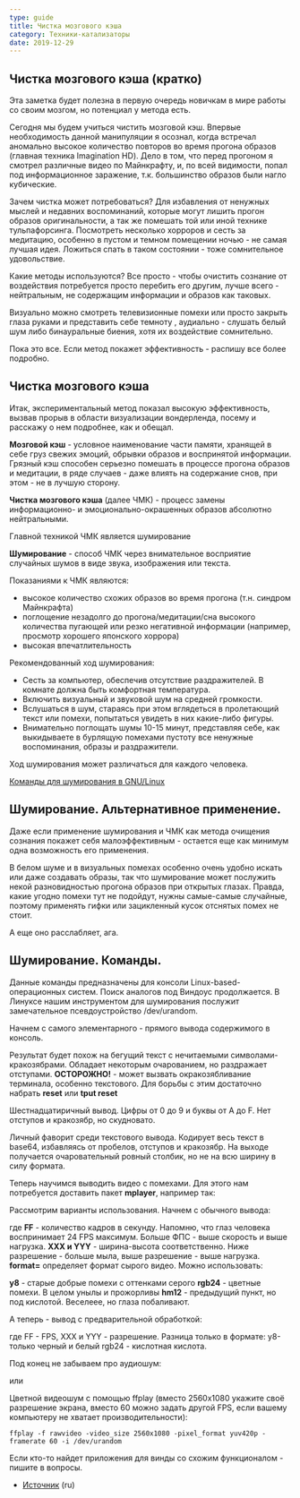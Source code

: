 ```yaml
---
type: guide
title: Чистка мозгового кэша
category: Техники-катализаторы
date: 2019-12-29
---
```



## Чистка мозгового кэша (кратко)
Эта заметка будет полезна в первую очередь новичкам в мире работы со своим мозгом, но потенциал у метода есть.

Сегодня мы будем учиться чистить мозговой кэш. Впервые необходимость данной манипуляции я осознал, когда встречал аномально высокое количество повторов во время прогона образов (главная техника Imagination HD). Дело в том, что перед прогоном я смотрел различные видео по Майнкрафту, и, по всей видимости, попал под информационное заражение, т.к. большинство образов были нагло кубические. 

Зачем чистка может потребоваться? Для избавления от ненужных мыслей и недавних воспоминаний, которые могут лишить прогон образов оригинальности, а так же помешать той или иной технике тульпафорсинга. Посмотреть несколько хорроров и сесть за медитацию, особенно в пустом и темном помещении ночью - не самая лучшая идея. Ложиться спать в таком состоянии - тоже сомнительное удовольствие.

Какие методы используются? Все просто - чтобы очистить сознание от воздействия потребуется просто перебить его другим, лучше всего - нейтральным, не содержащим информации и образов как таковых.

Визуально можно смотреть телевизионные помехи или просто закрыть глаза руками и представить себе темноту , аудиально - слушать белый шум либо бинауральные биения, хотя их воздействие сомнительно. 

Пока это все. Если метод покажет эффективность - распишу все более подробно.

## Чистка мозгового кэша
Итак, экспериментальный метод показал высокую эффективность, вызвав прорыв в области визуализации вондерленда, посему и расскажу о нем подробнее, как и обещал.

**Мозговой кэш** - условное наименование части памяти, хранящей в себе груз свежих эмоций, обрывки образов и воспринятой информации. Грязный кэш способен серьезно помешать в процессе прогона образов и медитации, в ряде случаев - даже влиять на содержание снов, при этом - не в лучшую сторону.

**Чистка мозгового кэша** (далее ЧМК) - процесс замены информационно- и эмоционально-окрашенных образов абсолютно нейтральными. 

Главной техникой ЧМК является шумирование

**Шумирование** - способ ЧМК через внимательное восприятие случайных шумов в виде звука, изображения или текста.

Показаниями к ЧМК являются:
  * высокое количество схожих образов во время прогона (т.н. синдром Майнкрафта) 
  * поглощение незадолго до прогона/медитации/сна высокого количества пугающей или резко негативной информации (например, просмотр хорошего японского хоррора) 
  * высокая впечатлительность

Рекомендованный ход шумирования:
  - Сесть за компьютер, обеспечив отсутствие раздражителей. В комнате должна быть комфортная температура.
  - Включить визуальный и звуковой шум на средней громкости.
  - Вслушаться в шум, стараясь при этом вглядеться в пролетающий текст или помехи, попытаться увидеть в них какие-либо фигуры.
  - Внимательно поглощать шумы 10-15 минут, представляя себе, как выкидываете в бурлящую помехами пустоту все ненужные воспоминания, образы и раздражители. 

Ход шумирования может различаться для каждого человека.

[Команды для шумирования в GNU/Linux](#Шумирование._Команды.)


## Шумирование. Альтернативное применение.
Даже если применение шумирования и ЧМК как метода очищения сознания покажет себя малоэффективным - остается еще как минимум одна возможность его применения.

В белом шуме и в визуальных помехах особенно очень удобно искать или даже создавать образы, так что шумирование может послужить некой разновидностью прогона образов при открытых глазах. Правда, какие угодно помехи тут не подойдут, нужны самые-самые случайные, поэтому применять гифки или зацикленный кусок отснятых помех не стоит.

А еще оно расслабляет, ага. 

## Шумирование. Команды.
Данные команды предназначены для консоли Linux-based-операционных систем. Поиск аналогов под Виндоус продолжается.
В Линуксе нашим инструментом для шумирования послужит замечательное псевдоустройство /dev/urandom. 

Начнем с самого элементарного - прямого вывода содержимого в консоль.



Результат будет похож на бегущий текст с нечитаемыми символами-кракозябрами. Обладает некоторым очарованием, но раздражает отступами. **ОСТОРОЖНО!** - может вызвать окракозябливание терминала, особенно текстового. Для борьбы с этим достаточно набрать **reset** или **tput reset**



Шестнадцатиричный вывод. Цифры от 0 до 9 и буквы от A до F. Нет отступов и кракозябр, но скудновато.



Личный фаворит среди текстового вывода. Кодирует весь текст в base64, избавляясь от пробелов, отступов и кракозябр. На выходе получается очаровательный ровный столбик, но не на всю ширину в силу формата.

Теперь научимся выводить видео с помехами. Для этого нам потребуется доставить пакет **mplayer**, например так:



Рассмотрим варианты использования. Начнем с обычного вывода: 



где **FF** - количество кадров в секунду. Напомню, что глаз человека воспринимает 24 FPS максимум. Больше ФПС - выше скорость и выше нагрузка.
**XXX и YYY** - ширина-высота соответственно. Ниже разрешение - больше мыла, выше разрешение - выше нагрузка.  
**format=** определяет формат сырого видео. Можно использовать:

**y8** - старые добрые помехи с оттенками серого 
**rgb24** - цветные помехи. В целом унылы и прожорливы 
**hm12** - предыдущий пункт, но под кислотой. Веселеее, но глаза побаливают.

А теперь - вывод с предварительной обработкой:


где FF - FPS, XXX и YYY - разрешение. Разница только  в формате: 
y8- только черный и белый 
rgb24 - кислотная кислота. 
 
Под конец не забываем про аудиошум:

или


Цветной видеошум с помощью ffplay (вместо 2560х1080 укажите своё разрешение экрана, вместо 60 можно задать другой FPS, если вашему компьютеру не хватает производительности):


`ffplay -f rawvideo -video_size 2560x1080 -pixel_format yuv420p -framerate 60 -i /dev/urandom`


Если кто-то найдет приложения для винды со схожим функционалом - пишите в вопросы.


  * [Источник](http://tovas-and-pegas.tumblr.com/post/32307593719) (ru)
